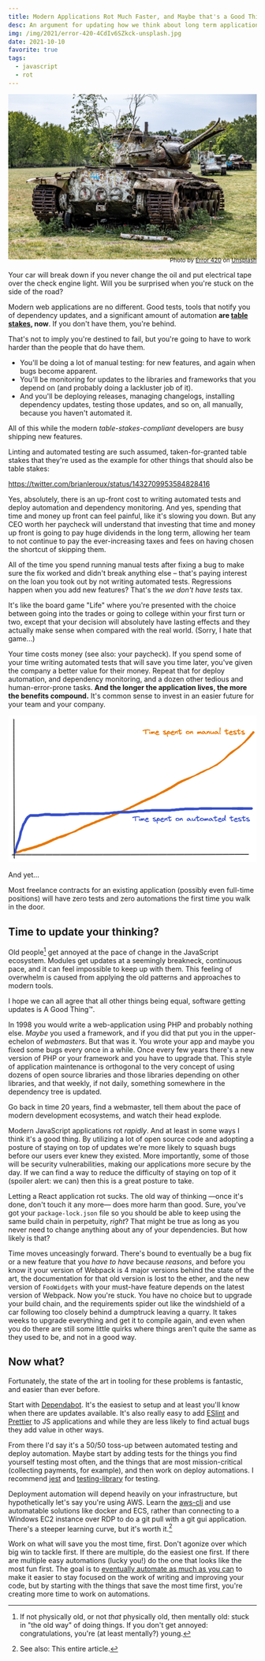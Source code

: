 ```yaml
---
title: Modern Applications Rot Much Faster, and Maybe that's a Good Thing
desc: An argument for updating how we think about long term application maintenance as compared to how we think about application development. Modernizing the latter without the former can have agonizing consequences.
img: /img/2021/error-420-4CdIv6SZkck-unsplash.jpg
date: 2021-10-10
favorite: true
tags:
  - javascript
  - rot
---
```


![An abandoned tank](/img/2021/error-420-4CdIv6SZkck-unsplash.jpg)

<div style="text-align:right; margin-top: -25px"><small>Photo by <a href="https://unsplash.com/@error420?utm_source=unsplash&utm_medium=referral&utm_content=creditCopyText">Error 420</a> on <a href="https://unsplash.com/s/photos/rotten?utm_source=unsplash&utm_medium=referral&utm_content=creditCopyText">Unsplash</a></small></div>

Your car will break down if you never change the oil and put electrical tape over the check engine light. Will you be surprised when you're stuck on the side of the road?

Modern web applications are no different. Good tests, tools that notify you of dependency updates, and a significant amount of automation **are [table stakes][], now**. If you don't have them, you're behind.

That's not to imply you're destined to fail, but you're going to have to work harder than the people that do have them.

- You'll be doing a lot of manual testing: for new features, and again when bugs become apparent.
- You'll be monitoring for updates to the libraries and frameworks that you depend on (and probably doing a lackluster job of it).
- And you'll be deploying releases, managing changelogs, installing dependency updates, testing those updates, and so on, all manually, because you haven't automated it.

All of this while the modern _table-stakes-compliant_ developers are busy shipping new features.

Linting and automated testing are such assumed, taken-for-granted table stakes that they're used as the example for other things that should also be table stakes:

https://twitter.com/brianleroux/status/1432709953584828416

Yes, absolutely, there is an up-front cost to writing automated tests and deploy automation and dependency monitoring. And yes, spending that time and money up front can feel painful, like it's slowing you down. But any CEO worth her paycheck will understand that investing that time and money up front is going to pay huge dividends in the long term, allowing her team to not continue to pay the ever-increasing taxes and fees on having chosen the shortcut of skipping them.

All of the time you spend running manual tests after fixing a bug to make sure the fix worked and didn't break anything else &ndash; that's paying interest on the loan you took out by not writing automated tests. Regressions happen when you add new features? That's the _we don't have tests_ tax.

It's like the board game "Life" where you're presented with the choice between going into the trades or going to college within your first turn or two, except that your decision will absolutely have lasting effects and they actually make sense when compared with the real world. (Sorry, I hate that game...)

Your time costs money (see also: your paycheck). If you spend some of your time writing automated tests that will save you time later, you've given the company a better value for their money. Repeat that for deploy automation, and dependency monitoring, and a dozen other tedious and human-error-prone tasks. **And the longer the application lives, the more the benefits compound.** It's common sense to invest in an easier future for your team and your company.

![Chart showing contrasting cumulative time spent on automated tests vs. cumulative time spent manual testing](/img/2021/automated-testing.png)

And yet...

Most freelance contracts for an existing application (possibly even full-time positions) will have zero tests and zero automations the first time you walk in the door.

## Time to update your thinking?

Old people[^1] get annoyed at the pace of change in the JavaScript ecosystem. Modules get updates at a seemingly breakneck, continuous pace, and it can feel impossible to keep up with them. This feeling of overwhelm is caused from applying the old patterns and approaches to modern tools.

I hope we can all agree that all other things being equal, software getting updates is A Good Thing™.

In 1998 you would write a web-application using PHP and probably nothing else. _Maybe_ you used a framework, and if you did that put you in the upper-echelon of _webmasters_. But that was it. You wrote your app and maybe you fixed some bugs every once in a while. Once every few years there's a new version of PHP or your framework and you have to upgrade that. This style of application maintenance is orthogonal to the very concept of using dozens of open source libraries and those libraries depending on other libraries, and that weekly, if not daily, something somewhere in the dependency tree is updated.

Go back in time 20 years, find a webmaster, tell them about the pace of modern development ecosystems, and watch their head explode.

Modern JavaScript applications rot _rapidly_. And at least in some ways I think it's a good thing. By utilizing a lot of open source code and adopting a posture of staying on top of updates we're more likely to squash bugs before our users ever knew they existed. More importantly, some of those will be security vulnerabilities, making our applications more secure by the day. If we can find a way to reduce the difficulty of staying on top of it (spoiler alert: we can) then this is a great posture to take.

Letting a React application rot sucks. The old way of thinking &mdash;once it's done, don't touch it any more&mdash; does more harm than good. Sure, you've got your `package-lock.json` file so you should be able to keep using the same build chain in perpetuity, _right_? That might be true as long as you never need to change anything about any of your dependencies. But how likely is that?

Time moves unceasingly forward. There's bound to eventually be a bug fix or a new feature that you _have to have_ because _reasons_, and before you know it your version of Webpack is 4 major versions behind the state of the art, the documentation for that old version is lost to the ether, and the new version of `FooWidgets` with your must-have feature depends on the latest version of Webpack. Now you're stuck. You have no choice but to upgrade your build chain, and the requirements spider out like the windshield of a car following too closely behind a dumptruck leaving a quarry. It takes weeks to upgrade everything and get it to compile again, and even when you do there are still some little quirks where things aren't quite the same as they used to be, and not in a good way.

## Now what?

Fortunately, the state of the art in tooling for these problems is fantastic, and easier than ever before.

Start with [Dependabot][dependabot]. It's the easiest to setup and at least you'll know when there are updates available. It's also really easy to add [ESlint][] and [Prettier][] to JS applications and while they are less likely to find actual bugs they add value in other ways.

From there I'd say it's a 50/50 toss-up between automated testing and deploy automation. Maybe start by adding tests for the things you find yourself testing most often, and the things that are most mission-critical (collecting payments, for example), and then work on deploy automations. I recommend [jest][] and [testing-library][] for testing.

Deployment automation will depend heavily on your infrastructure, but hypothetically let's say you're using AWS. Learn the [aws-cli][] and use automatable solutions like docker and ECS, rather than connecting to a Windows EC2 instance over RDP to do a git pull with a git gui application. There's a steeper learning curve, but it's worth it.[^2]

Work on what will save you the most time, first. Don't agonize over which big win to tackle first. If there are multiple, do the easiest one first. If there are multiple easy automations (lucky you!) do the one that looks like the most fun first. The goal is to [eventually automate as much as you can][kcd-automation] to make it easier to stay focused on the work of writing and improving your code, but by starting with the things that save the most time first, you're creating more time to work on automations.

[^1]: If not physically old, or not _that_ physically old, then mentally old: stuck in "the old way" of doing things. If you don't get annoyed: congratulations, you're (at least mentally?) young.
[^2]: See also: This entire article.

[table stakes]: https://brandmarketingblog.com/articles/branding-definitions/table-stakes-business/
[dependabot]: https://docs.github.com/en/code-security/supply-chain-security/keeping-your-dependencies-updated-automatically/enabling-and-disabling-version-updates#enabling-dependabot-version-updates
[jest]: https://jestjs.io/
[testing-library]: https://testing-library.com/
[eslint]: https://eslint.org/
[prettier]: https://prettier.io/
[aws-cli]: https://aws.amazon.com/cli/
[kcd-automation]: https://kentcdodds.com/blog/automation
